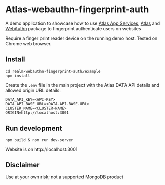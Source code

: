 # Atlas-webauthn-fingerprint-auth
A demo application to showcase how to use [Atlas App Services](https://www.mongodb.com/docs/atlas/app-services/), [Atlas](https://www.mongodb.com/atlas) and [WebAuthn](https://webauthn.guide/) package to fingerprint authenticate users on websites

Require a finger print reader device on the running demo host. Tested on Chrome web browser.

## Install
```
cd realm-webauthn-fingerprint-auth/example
npm install
```

Create the `.env` file in the main project with the Atlas DATA API details and allowed origin URL details:
```
DATA_API_KEY=<API-KEY>
DATA_API_BASE_URL=<DATA-API-BASE-URL>
CLUSTER_NAME=<CLUSTER-NAME>
ORIGIN=http://localhost:3001
```

## Run development
```
npm build & npm run dev-server
```

Website is on http://localhost:3001

## Disclaimer

Use at your own risk; not a supported MongoDB product

